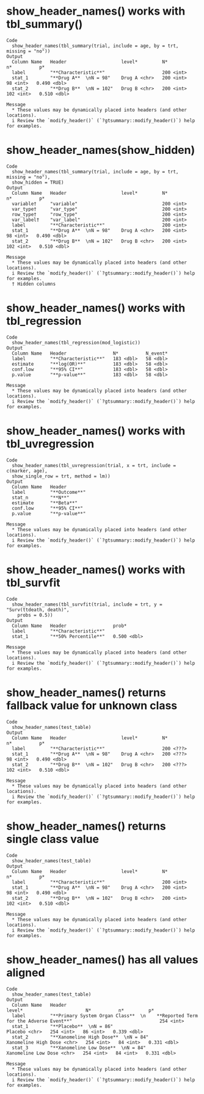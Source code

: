 # show_header_names() works with tbl_summary()

    Code
      show_header_names(tbl_summary(trial, include = age, by = trt, missing = "no"))
    Output
      Column Name   Header                    level*         N*          n*          p*             
      label         "**Characteristic**"                     200 <int>                              
      stat_1        "**Drug A**  \nN = 98"    Drug A <chr>   200 <int>    98 <int>   0.490 <dbl>    
      stat_2        "**Drug B**  \nN = 102"   Drug B <chr>   200 <int>   102 <int>   0.510 <dbl>    
      
    Message
      * These values may be dynamically placed into headers (and other locations).
      i Review the `modify_header()` (`?gtsummary::modify_header()`) help for examples.

# show_header_names(show_hidden)

    Code
      show_header_names(tbl_summary(trial, include = age, by = trt, missing = "no"),
      show_hidden = TRUE)
    Output
      Column Name   Header                    level*         N*          n*          p*             
      variable†     "variable"                               200 <int>                              
      var_type†     "var_type"                               200 <int>                              
      row_type†     "row_type"                               200 <int>                              
      var_label†    "var_label"                              200 <int>                              
      label         "**Characteristic**"                     200 <int>                              
      stat_1        "**Drug A**  \nN = 98"    Drug A <chr>   200 <int>    98 <int>   0.490 <dbl>    
      stat_2        "**Drug B**  \nN = 102"   Drug B <chr>   200 <int>   102 <int>   0.510 <dbl>    
      
    Message
      * These values may be dynamically placed into headers (and other locations).
      i Review the `modify_header()` (`?gtsummary::modify_header()`) help for examples.
      † Hidden columns

# show_header_names() works with tbl_regression

    Code
      show_header_names(tbl_regression(mod_logistic))
    Output
      Column Name   Header                 N*          N_event*    
      label         "**Characteristic**"   183 <dbl>   58 <dbl>    
      estimate      "**log(OR)**"          183 <dbl>   58 <dbl>    
      conf.low      "**95% CI**"           183 <dbl>   58 <dbl>    
      p.value       "**p-value**"          183 <dbl>   58 <dbl>    
      
    Message
      * These values may be dynamically placed into headers (and other locations).
      i Review the `modify_header()` (`?gtsummary::modify_header()`) help for examples.

# show_header_names() works with tbl_uvregression

    Code
      show_header_names(tbl_uvregression(trial, x = trt, include = c(marker, age),
      show_single_row = trt, method = lm))
    Output
      Column Name   Header           
      label         "**Outcome**"    
      stat_n        "**N**"          
      estimate      "**Beta**"       
      conf.low      "**95% CI**"     
      p.value       "**p-value**"    
      
    Message
      * These values may be dynamically placed into headers (and other locations).
      i Review the `modify_header()` (`?gtsummary::modify_header()`) help for examples.

# show_header_names() works with tbl_survfit

    Code
      show_header_names(tbl_survfit(trial, include = trt, y = "Surv(ttdeath, death)",
        probs = 0.5))
    Output
      Column Name   Header                 prob*          
      label         "**Characteristic**"                  
      stat_1        "**50% Percentile**"   0.500 <dbl>    
      
    Message
      * These values may be dynamically placed into headers (and other locations).
      i Review the `modify_header()` (`?gtsummary::modify_header()`) help for examples.

# show_header_names() returns fallback value for unknown class

    Code
      show_header_names(test_table)
    Output
      Column Name   Header                    level*         N*          n*          p*             
      label         "**Characteristic**"                     200 <???>                              
      stat_1        "**Drug A**  \nN = 98"    Drug A <chr>   200 <???>    98 <int>   0.490 <dbl>    
      stat_2        "**Drug B**  \nN = 102"   Drug B <chr>   200 <???>   102 <int>   0.510 <dbl>    
      
    Message
      * These values may be dynamically placed into headers (and other locations).
      i Review the `modify_header()` (`?gtsummary::modify_header()`) help for examples.

# show_header_names() returns single class value

    Code
      show_header_names(test_table)
    Output
      Column Name   Header                    level*         N*          n*          p*             
      label         "**Characteristic**"                     200 <int>                              
      stat_1        "**Drug A**  \nN = 98"    Drug A <chr>   200 <int>    98 <int>   0.490 <dbl>    
      stat_2        "**Drug B**  \nN = 102"   Drug B <chr>   200 <int>   102 <int>   0.510 <dbl>    
      
    Message
      * These values may be dynamically placed into headers (and other locations).
      i Review the `modify_header()` (`?gtsummary::modify_header()`) help for examples.

# show_header_names() has all values aligned

    Code
      show_header_names(test_table)
    Output
      Column Name   Header                                                                            level*                       N*          n*         p*             
      label         "**Primary System Organ Class**  \n    **Reported Term for the Adverse Event**"                                254 <int>                             
      stat_1        "**Placebo**  \nN = 86"                                                                        Placebo <chr>   254 <int>   86 <int>   0.339 <dbl>    
      stat_2        "**Xanomeline High Dose**  \nN = 84"                                              Xanomeline High Dose <chr>   254 <int>   84 <int>   0.331 <dbl>    
      stat_3        "**Xanomeline Low Dose**  \nN = 84"                                                Xanomeline Low Dose <chr>   254 <int>   84 <int>   0.331 <dbl>    
      
    Message
      * These values may be dynamically placed into headers (and other locations).
      i Review the `modify_header()` (`?gtsummary::modify_header()`) help for examples.

